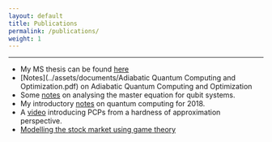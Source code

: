 ```yaml
---
layout: default
title: Publications
permalink: /publications/
weight: 1
---
```


<bibtex src="/assets/references/publications.bib"></bibtex>
<div id="bibtex_display"></div>

---

- My MS thesis can be found [here](../assets/documents/thesis.pdf) <br/>
- [Notes](../assets/documents/Adiabatic Quantum Computing and Optimization.pdf) on Adiabatic Quantum Computing and Optimization <br/>
- Some [notes](../assets/documents/Open_Quantum_Systems_Project.pdf) on analysing the master equation for qubit systems. <br/>
- My introductory [notes](../assets/documents/Quantum_Notes.pdf) on quantum computing for 2018. <br/>
- A [video](https://youtu.be/zFyy2H_7oOk) introducing PCPs from a hardness of approximation perspective.  <br/>
- [Modelling the stock market using game theory](../assets/documents/Modelling%20the%20stock%20market%20using%20game%20theory.pdf) <br/>



